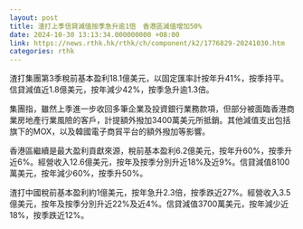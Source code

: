 ```yaml
---
layout: post
title: 渣打上季信貸減值按季急升逾1倍　香港區減值增加50%
date: 2024-10-30 13:13:34.000000000 +08:00
link: https://news.rthk.hk/rthk/ch/component/k2/1776829-20241030.htm
categories: rthk
---
```


渣打集團第3季稅前基本盈利18.1億美元，以固定匯率計按年升41%，按季持平。信貸減值近1.8億美元，按年減少42%，按季急升逾1.3倍。

集團指，雖然上季進一步收回多筆企業及投資銀行業務款項，但部分被面臨香港商業房地產行業風險的客戶，計提額外撥加3400萬美元所抵銷。其他減值支出包括旗下的MOX，以及韓國電子商貿平台的額外撥加等影響。

香港區繼續是最大盈利貢獻來源，稅前基本盈利6.2億美元，按年升60%，按季升近6%。經營收入12.6億美元，按年及按季分別升近18%及近9%。信貸減值8100萬美元，按年減少60%，按季升50%。

渣打中國稅前基本盈利約1億美元，按年急升2.3倍，按季跌近27%。經營收入3.5億美元，按年及按季分別升近22%及近4%。信貸減值3700萬美元，按年減少近18%，按季跌近12%。
